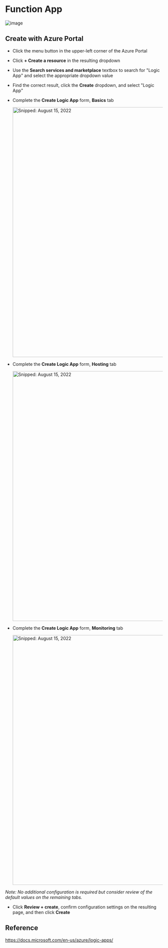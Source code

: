 # Function App

![image](https://user-images.githubusercontent.com/44923999/201121882-68472ee8-4a9f-46e2-bbbf-21f37685e7a7.png)

## Create with Azure Portal

* Click the menu button in the upper-left corner of the Azure Portal
* Click **+ Create a resource** in the resulting dropdown
* Use the **Search services and marketplace** textbox to search for "Logic App" and select the appropriate dropdown value
* Find the correct result, click the **Create** dropdown, and select "Logic App"
* Complete the **Create Logic App** form, **Basics** tab
 
  <img src="https://user-images.githubusercontent.com/44923999/184642718-210c7341-40e7-4534-a80e-678466e4f26a.png" width="800" title="Snipped: August 15, 2022" />

* Complete the **Create Logic App** form, **Hosting** tab

  <img src="https://user-images.githubusercontent.com/44923999/184643004-fd890fa8-d4d5-4096-946f-7f1ad9a4a79d.png" width="800" title="Snipped: August 15, 2022" />

* Complete the **Create Logic App** form, **Monitoring** tab

  <img src="https://user-images.githubusercontent.com/44923999/184643119-1abc8e7e-0c85-4465-9add-76decd662b8a.png" width="800" title="Snipped: August 15, 2022" />

_Note: No additional configuration is required but consider review of the default values on the remaining tabs._

* Click **Review + create**, confirm configuration settings on the resulting page, and then click **Create**

## Reference
https://docs.microsoft.com/en-us/azure/logic-apps/
